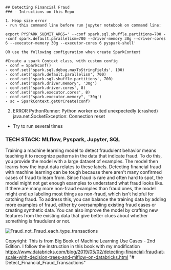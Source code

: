     ## Detecting Financial Fraud 
    ### - Intructions on this Repo

    1. Heap size error
    - run this command line before run jupyter notebook on command line:

    export PYSPARK_SUBMIT_ARGS=' --conf spark.sql.shuffle.partitions=700 --conf spark.default.parallelism=700 --driver-memory 30g --driver-cores 6 --executor-memory 30g --executor-cores 6 pyspark-shell'

    OR use the following configuration when create SparkContext

    #Create a spark Context class, with custom config
    - conf = SparkConf()
    - conf.set('spark.sql.debug.maxToStringFields', 100)
    - conf.set('spark.default.parallelism', 700)
    - conf.set('spark.sql.shuffle.partitions', 700)
    - conf.set("spark.driver.memory", '30g')
    - conf.set('spark.driver.cores', 8)
    - conf.set('spark.executor.cores', 8)
    - conf.set("spark.executor.memory", '30g')
    - sc = SparkContext.getOrCreate(conf)

2. ERROR PythonRunner: Python worker exited unexpectedly (crashed) java.net.SocketException: Connection reset

- Try to run several times

### TECH STACK: MLflow, Pyspark, Jupyter, SQL

Training a machine learning model to detect fraudulent behavior means teaching it to recognize patterns in the data that indicate fraud. To do this, you provide the model with a large dataset of examples. The model then learns how the input data relates to these labels. Detecting financial fraud with machine learning can be tough because there aren't many confirmed cases of fraud to learn from. Since fraud is rare and often hard to spot, the model might not get enough examples to understand what fraud looks like. 
If there are many more non-fraud examples than fraud ones, the model might end up labeling most things as non-fraud, which isn't helpful for catching fraud. To address this, you can balance the training data by adding more examples of fraud, either by oversampling existing fraud cases or creating synthetic data. You can also improve the model by crafting new features from the existing data that give better clues about whether something is fraudulent or not.

![Fraud_not_Fraud_each_type_transactions](https://user-images.githubusercontent.com/93171100/217422354-6c7bd4ab-bf6f-48b1-b534-4f745b0fe9e5.png)


Copyright: This is from Big Book of Machine Learning Use Cases - 2nd Edition. I follow the instruction in this book with my modification
https://www.databricks.com/blog/2019/05/02/detecting-financial-fraud-at-scale-with-decision-trees-and-mlflow-on-databricks.html
"# Detect_Financial_Fraud_Transactions" 
